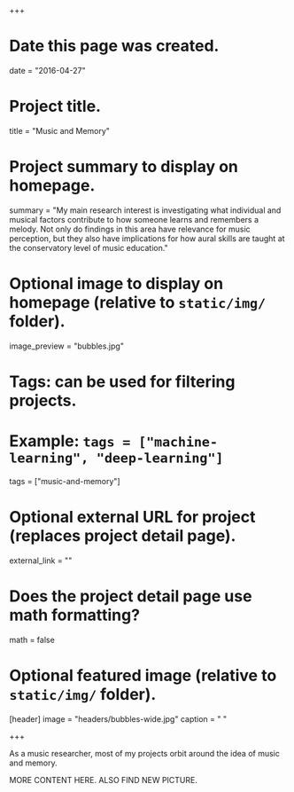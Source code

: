 +++
# Date this page was created.
date = "2016-04-27"

# Project title.
title = "Music and Memory"

# Project summary to display on homepage.
summary = "My main research interest is investigating what individual and musical factors contribute to how someone learns and remembers a melody. Not only do findings in this area have relevance for music perception, but they also have  implications for how aural skills are taught at the conservatory level of music education."

# Optional image to display on homepage (relative to `static/img/` folder).
image_preview = "bubbles.jpg"

# Tags: can be used for filtering projects.
# Example: `tags = ["machine-learning", "deep-learning"]`
tags = ["music-and-memory"]

# Optional external URL for project (replaces project detail page).
external_link = ""

# Does the project detail page use math formatting?
math = false

# Optional featured image (relative to `static/img/` folder).
[header]
image = "headers/bubbles-wide.jpg"
caption = " "

+++

As a music researcher, most of my projects orbit around the idea of music and memory.

MORE CONTENT HERE. ALSO FIND NEW PICTURE. 
